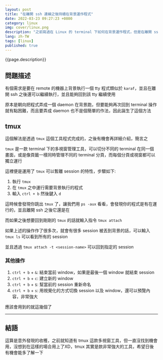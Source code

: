 ```yaml
---
layout: post
title: "在離開 ssh 連線之後持續在背景運作程式"
date: 2022-03-23 09:27:23 +0800
category: linux
img: cover/linux.png
description: "之前寫過在 Linux 的 terminal 下如何在背景運作程式，但是在離開 ssh 連線之後背景的程式也會跟著被關閉，尋尋覓覓終於找到一個方法可以在背景運作，還可以找回來的作法"
lang: zh-TW
tags: [linux]
published: true
---
```


{{page.description}}

## 問題描述

有個需求是要在 remote 的機器上背景執行一個 tty 程式類似於 `karaf`，並且在離開 ssh 之後還可以繼續執行，並且能夠回到該 tty 繼續使用

原本是朝向把程式弄成一個 daemon 在背景跑，但要能夠再次回到 terminal 操作就有點困難，而且要弄成 daemon 也不是個簡單的作法，因此誕生了這個方法

## tmux

這個解法是透過 `tmux` 這個工具程式完成的，之後有機會再詳細介紹，簡言之

`tmux` 是一款 terminal 下的多視窗管理工具，可以切分不同的 terminal 在同一個畫面，或是像頁籤一樣同時管理不同的 terminal 分頁，而每個分頁或視窗都可以獨立運行

這裡便是運用了 `tmux` 可以暫離 session 的特性，步驟如下:

1. 執行 `tmux`
2. 在 `tmux` 之中運行需要背景執行的程式
3. 輸入 `ctrl + b` 然後鍵入 `d`

這時候會發現你跳出 `tmux` 了，讓我們用 `ps -aux` 看看，會發現你的程式是有在運行的，並且離開 ssh 之後它還是在

而如果之後想要回到剛剛的 `tmux` 的話就輸入指令 `tmux attach`

如果上述的操作作了很多次，就會有很多 session 被丟到背景的話，可以輸入 `tmux ls` 可以看到所有的 session

並且透過 `tmux attach -t <session-name>` 可以回到指定的 session

### 其他操作
1. `ctrl + b` + `&`: 結束當前 window，如果是最後一個 window 就結束 session
2. `ctrl + b` + `c`: 建立新的 window
3. `ctrl + b` + `$`: 幫當前的 session 重新命名
4. `ctrl + b` + `s`: 用視覺化的方式切換 session 以及 window，還可以預覽內容，非常強大

應該會用到的就這幾個了

---

## 結語

這算是意外發現的收穫，之前就知道有 tmux 這款多視窗工具，但一直沒找到機會用，沒想到在這樣的場合用上了XD，tmux 其實是款非常強大的工具，希望日後有機會能多了解一下